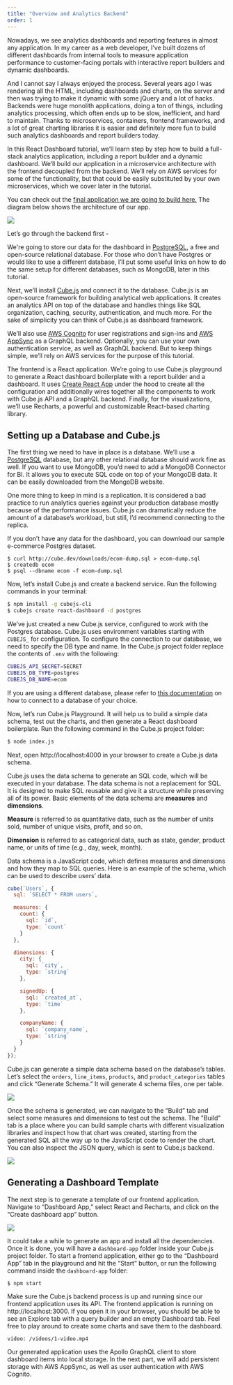 ```yaml
---
title: "Overview and Analytics Backend"
order: 1
---
```


Nowadays, we see analytics dashboards and reporting features in almost any application. In my career as a web developer, I’ve built dozens of different dashboards from internal tools to measure application performance to customer-facing portals with interactive report builders and dynamic dashboards.

And I cannot say I always enjoyed the process. Several years ago I was rendering all the HTML, including dashboards and charts, on the server and then was trying to make it dynamic with some jQuery and a lot of hacks. Backends were huge monolith applications, doing a ton of things, including analytics processing, which often ends up to be slow, inefficient, and hard to maintain. Thanks to microservices, containers, frontend frameworks, and a lot of great charting libraries it is easier and definitely more fun to build such analytics dashboards and report builders today.

In this React Dashboard tutorial, we’ll learn step by step how to build a full-stack analytics application, including a report builder and a dynamic dashboard. We’ll build our application in a microservice architecture with the frontend decoupled from the backend. We’ll rely on AWS services for some of the functionality, but that could be easily substituted by your own microservices, which we cover later in the tutorial.

You can check out the [final application we are going to build here.](https://react-dashboard-demo.cube.dev/) The diagram below shows the architecture of our app.

![](/images/1-schema.png)

Let’s go through the backend first -

We're going to store our data for the dashboard in [PostgreSQL](https://www.postgresql.org/), a free and open-source relational database. For those who don’t have Postgres or would like to use a different database, I’ll put some useful links on how to do the same setup for different databases, such as MongoDB, later in this tutorial.

Next, we’ll install [Cube.js](https://github.com/cube-js/cube.js) and connect it to the database. Cube.js is an open-source framework for building analytical web applications. It creates an analytics API on top of the database and handles things like SQL organization, caching, security, authentication, and much more. 
For the sake of simplicity you can think of Cube.js as dashboard framework.

We’ll also use [AWS Cognito](https://aws.amazon.com/cognito/) for user registrations and sign-ins and [AWS AppSync](https://aws.amazon.com/appsync/) as a GraphQL backend. Optionally, you can use your own authentication service, as well as GraphQL backend. But to keep things simple, we’ll rely on AWS services for the purpose of this tutorial.

The frontend is a React application. We’re going to use Cube.js playground to generate a React dashboard boilerplate with a report builder and a dashboard. It uses [Create React App](https://create-react-app.dev/) under the hood to create all the configuration and additionally wires together all the components to work with Cube.js API and a GraphQL backend. Finally, for the visualizations, we’ll use Recharts, a powerful and customizable React-based charting library.


## Setting up a Database and Cube.js

The first thing we need to have in place is a database. We’ll use a [PostgreSQL](https://www.postgresql.org/) database, but any other relational database should work fine as well. If you want to use MongoDB, you’d need to add a MongoDB Connector for BI. It allows you to execute SQL code on top of your MongoDB data. It can be easily downloaded from the MongoDB website.

One more thing to keep in mind is a replication. It is considered a bad practice to run analytics queries against your production database mostly because of the performance issues. Cube.js can dramatically reduce the amount of a database’s workload, but still, I’d recommend connecting to the replica.

If you don’t have any data for the dashboard, you can download our sample e-commerce Postgres dataset.

```
$ curl http://cube.dev/downloads/ecom-dump.sql > ecom-dump.sql
$ createdb ecom
$ psql --dbname ecom -f ecom-dump.sql
```

Now, let’s install Cube.js and create a backend service. Run the following commands in your terminal:

```bash
$ npm install -g cubejs-cli
$ cubejs create react-dashboard -d postgres
```

We’ve just created a new Cube.js service, configured to work with the Postgres database. Cube.js uses environment variables starting with `CUBEJS_` for configuration. To configure the connection to our database, we need to specify the DB type and name. In the Cube.js project folder replace the contents of `.env` with the following:

```bash
CUBEJS_API_SECRET=SECRET
CUBEJS_DB_TYPE=postgres
CUBEJS_DB_NAME=ecom
```

If you are using a different database, please refer to [this documentation](https://cube.dev/docs/connecting-to-the-database) on how to connect to a database of your choice.

Now, let’s run Cube.js Playground. It will help us to build a simple data schema, test out the charts, and then generate a React dashboard boilerplate. Run the following command in the Cube.js project folder:

```bash
$ node index.js
```

Next, open http://localhost:4000 in your browser to create a Cube.js data schema.

Cube.js uses the data schema to generate an SQL code, which will be executed in your database. The data schema is not a replacement for SQL. It is designed to make SQL reusable and give it a structure while preserving all of its power. Basic elements of the data schema are **measures** and **dimensions**.

**Measure** is referred to as quantitative data, such as the number of units sold, number of unique visits, profit, and so on.

**Dimension** is referred to as categorical data, such as state, gender, product name, or units of time (e.g., day, week, month).

Data schema is a JavaScript code, which defines measures and dimensions and how they map to SQL queries. Here is an example of the schema, which can be used to describe users’ data.

```javascript
cube(`Users`, {
  sql: `SELECT * FROM users`,

  measures: {
    count: {
      sql: `id`,
      type: `count`
    }
  },

  dimensions: {
    city: {
      sql: `city`,
      type: `string`
    },

    signedUp: {
      sql: `created_at`,
      type: `time`
    },

    companyName: {
      sql: `company_name`,
      type: `string`
    }
  }
});
```

Cube.js can generate a simple data schema based on the database’s tables. Let’s select the `orders`, `line_items`, `products`, and `product_categories` tables and click “Generate Schema.” It will generate 4 schema files, one per table.

![](/images/1-screenshot-1.png)

Once the schema is generated, we can navigate to the “Build” tab and select some measures and dimensions to test out the schema. The "Build" tab is a place where you can build sample charts with different visualization libraries and inspect how that chart was created, starting from the generated SQL all the way up to the JavaScript code to render the chart. You can also inspect the JSON query, which is sent to Cube.js backend.

![](/images/1-screenshot-3.png)

## Generating a Dashboard Template

The next step is to generate a template of our frontend application. Navigate to “Dashboard App,” select React and Recharts, and click on the “Create dashboard app” button.

![](/images/1-screenshot-2.png)

It could take a while to generate an app and install all the dependencies. Once it is done, you will have a `dashboard-app` folder inside your Cube.js project folder. To start a frontend application, either go to the “Dashboard App” tab in the playground and hit the “Start” button, or run the following command inside the `dashboard-app` folder:

```bash
$ npm start
```

Make sure the Cube.js backend process is up and running since our frontend application uses its API. The frontend application is running on http://localhost:3000. If you open it in your browser, you should be able to see an Explore tab with a query builder and an empty Dashboard tab. Feel free to play around to create some charts and save them to the dashboard.

`video: /videos/1-video.mp4`

Our generated application uses the Apollo GraphQL client to store dashboard items into local storage. In the next part, we will add persistent storage with AWS AppSync, as well as user authentication with AWS Cognito.
